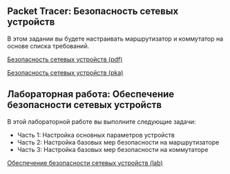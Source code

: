 <!-- verified: agorbachev 03.05.2022 -->

<!-- 16.5.1 -->
## Packet Tracer: Безопасность сетевых устройств

В этом задании вы будете настраивать маршрутизатор и коммутатор на основе списка требований.

[Безопасность сетевых устройств (pdf)](./assets/16.5.1-packet-tracer---secure-network-devices.pdf)

[Безопасность сетевых устройств (pka)](./assets/16.5.1-packet-tracer---secure-network-devices.pka)

<!-- 16.5.2 -->
## Лабораторная работа: Обеспечение безопасности сетевых устройств

В этой лабораторной работе вы выполните следующие задачи:

* Часть 1: Настройка основных параметров устройств
* Часть 2: Настройка базовых мер безопасности на маршрутизаторе
* Часть 3: Настройка базовых мер безопасности на коммутаторе

[Обеспечение безопасности сетевых устройств (lab)](./assets/16.5.2-lab---secure-network-devices.pdf)
